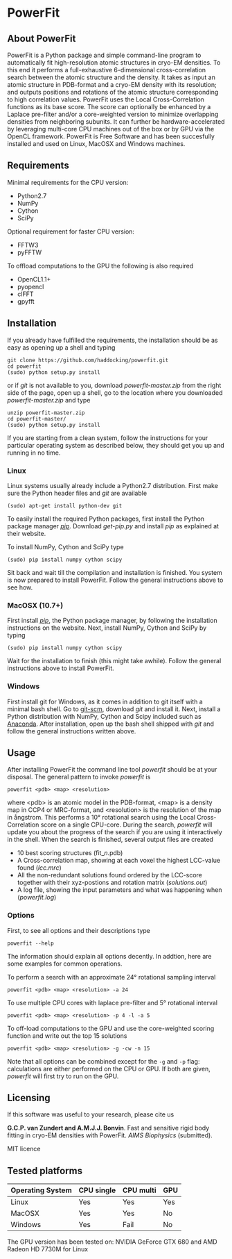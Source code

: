 # PowerFit


## About PowerFit

PowerFit is a Python package and simple command-line program to automatically fit high-resolution atomic structures in cryo-EM densities.
To this end it performs a full-exhaustive 6-dimensional cross-correlation search between the atomic structure and the density.
It takes as input an atomic structure in PDB-format and a cryo-EM density with its resolution;
and outputs positions and rotations of the atomic structure corresponding to high correlation values.
PowerFit uses the Local Cross-Correlation functions as its base score. 
The score can optionally be enhanced by a Laplace pre-filter and/or a core-weighted version to minimize overlapping densities from neighboring subunits.
It can further be hardware-accelerated by leveraging multi-core CPU machines out of the box or by GPU via the OpenCL framework.
PowerFit is Free Software and has been succesfully installed and used on Linux, MacOSX and Windows machines.


## Requirements

Minimal requirements for the CPU version:

* Python2.7
* NumPy
* Cython
* SciPy

Optional requirement for faster CPU version:

* FFTW3
* pyFFTW

To offload computations to the GPU the following is also required

* OpenCL1.1+
* pyopencl
* clFFT
* gpyfft


## Installation

If you already have fulfilled the requirements, 
the installation should be as easy as opening up a shell and typing

    git clone https://github.com/haddocking/powerfit.git
    cd powerfit
    (sudo) python setup.py install

or if *git* is not available to you, 
download *powerfit-master.zip* from the right side of the page, 
open up a shell, go to the location where you downloaded *powerfit-master.zip* and type

    unzip powerfit-master.zip
    cd powerfit-master/
    (sudo) python setup.py install

If you are starting from a clean system, follow the instructions for 
your particular operating system as described below, 
they should get you up and running in no time.


### Linux 

Linux systems usually already include a Python2.7 distribution.
First make sure the Python header files and *git* are available 

    (sudo) apt-get install python-dev git

To easily install the required Python packages, 
first install the Python package manager [*pip*](https://pip.pypa.io/en/latest/installing.html).
Download *get-pip.py* and install *pip* as explained at their website.

To install NumPy, Cython and SciPy type

    (sudo) pip install numpy cython scipy

Sit back and wait till the compilation and installation is finished.
You system is now prepared to install PowerFit. 
Follow the general instructions above to see how.


### MacOSX (10.7+)

First install [*pip*](https://pip.pypa.io/en/latest/installing.html), the Python package manager, 
by following the installation instructions on the website. 
Next, install NumPy, Cython and SciPy by typing

    (sudo) pip install numpy cython scipy

Wait for the installation to finish (this might take awhile).
Follow the general instructions above to install PowerFit.


### Windows

First install git for Windows, as it comes in addition to git itself with a minimal bash shell.
Go to [git-scm](https://git-scm.com/download/), download *git* and install it.
Next, install a Python distribution with NumPy, Cython and Scipy included such as [Anaconda](http://continuum.io/downloads).
After installation, open up the bash shell shipped with *git* and follow the general instructions written above.


## Usage

After installing PowerFit the command line tool *powerfit* should be at your disposal.
The general pattern to invoke *powerfit* is

    powerfit <pdb> <map> <resolution>

where \<pdb\> is an atomic model in the PDB-format, 
\<map\> is a density map in CCP4 or MRC-format, 
and \<resolution\> is the resolution of the map in &aring;ngstrom.
This performs a 10&deg; rotational search using the Local Cross-Correlation score on a single CPU-core.
During the search, *powerfit* will update you about the progress of the search if you are using it interactively in the shell.
When the search is finished, several output files are created

* 10 best scoring structures (fit\_*n*.pdb)
* A Cross-correlation map, showing at each voxel the highest LCC-value found (*lcc.mrc*)
* All the non-redundant solutions found ordered by the LCC-score together with their xyz-postions and rotation matrix (*solutions.out*)
* A log file, showing the input parameters and what was happening when (*powerfit.log*)


### Options

First, to see all options and their descriptions type

    powerfit --help

The information should explain all options decently. 
In addtion, here are some examples for common operations.

To perform a search with an approximate 24&deg; rotational sampling interval

    powerfit <pdb> <map> <resolution> -a 24

To use multiple CPU cores with laplace pre-filter and 5&deg; rotational interval

    powerfit <pdb> <map> <resolution> -p 4 -l -a 5

To off-load computations to the GPU and use the core-weighted scoring function and write out the top 15 solutions

    powerfit <pdb> <map> <resolution> -g -cw -n 15

Note that all options can be combined except for the `-g` and `-p` flag:
calculations are either performed on the CPU or GPU.
If both are given, *powerfit* will first try to run on the GPU.


## Licensing

If this software was useful to your research, please cite us

**G.C.P. van Zundert and A.M.J.J. Bonvin**. Fast and sensitive rigid body fitting in cryo-EM densities with PowerFit. *AIMS Biophysics* (submitted).

MIT licence


## Tested platforms

| Operating System| CPU single | CPU multi | GPU |
| --------------- | ---------- | --------- | --- |
|Linux            | Yes        | Yes       | Yes |
|MacOSX           | Yes        | Yes       | No  |
|Windows          | Yes        | Fail      | No  |

The GPU version has been tested on:
NVIDIA GeForce GTX 680 and AMD Radeon HD 7730M for Linux
